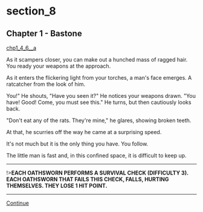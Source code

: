 
# section_8

## Chapter 1 - Bastone

[chp1_4_6__a](../../decomp/app/src/main/res/raw/chp1_4_6__a.mp3 ':include :type=audio')

As it scampers closer, you can make out a hunched mass of ragged hair. You ready your weapons at the approach.

As it enters the flickering light from your torches, a man's face emerges. A ratcatcher from the look of him.

You!" He shouts, "Have you seen it?" He notices your weapons drawn. "You have! Good! Come, you must see this." He turns, but then cautiously looks back.

"Don't eat any of the rats. They're mine," he glares, showing broken teeth.

At that, he scurries off the way he came at a surprising speed.

It's not much but it is the only thing you have. You follow.

The little man is fast and, in this confined space, it is difficult to keep up.

---

!>**EACH OATHSWORN PERFORMS A SURVIVAL CHECK (DIFFICULTY 3).  EACH OATHSWORN THAT FAILS THIS CHECK, FALLS, HURTING THEMSELVES. THEY LOSE 1 HIT POINT.** 

---

[Continue](output/chapter1/section_10.md)


